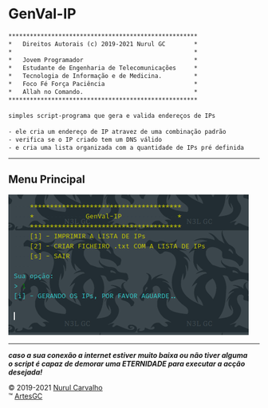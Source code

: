 # GenVal-IP

    *****************************************************
    *   Direitos Autorais (c) 2019-2021 Nurul GC        *
    *                                                   *
    *   Jovem Programador                               *
    *   Estudante de Engenharia de Telecomunicações     *
    *   Tecnologia de Informação e de Medicina.         *
    *   Foco Fé Força Paciência                         *
    *   Allah no Comando.                               *
    *****************************************************

    simples script-programa que gera e valida endereços de IPs

    - ele cria um endereço de IP atravez de uma combinação padrão
    - verifica se o IP criado tem um DNS válido
    - e cria uma lista organizada com a quantidade de IPs pré definida

---

## Menu Principal

![menu-principal-genvalip](img/genvalip.png)

---
**_caso a sua conexão a internet estiver muito baixa ou não tiver alguma \
o script é capaz de demorar uma ETERNIDADE para executar a acção desejada!_** 

&copy; 2019-2021 [Nurul Carvalho](mailto:nuruldecarvalho@gmail.com) \
&trade; [ArtesGC](https://artesgc.home.blog)
